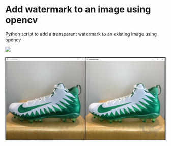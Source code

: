 # Add watermark to an image using opencv

Python script to add a transparent watermark to an existing image using opencv

<p align="left">
    <a href="https://www.python.org/" alt="Made with python">
        <img src="https://img.shields.io/badge/Made%20with-Python-1f425f.svg" /></a>
</p>

![Alt text](./images/Example-1.png "Example")

